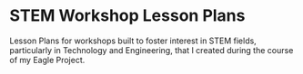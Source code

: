 # STEM Workshop Lesson Plans
Lesson Plans for workshops built to foster interest in STEM fields, particularly in Technology and Engineering, that I created during the course of my Eagle Project.

